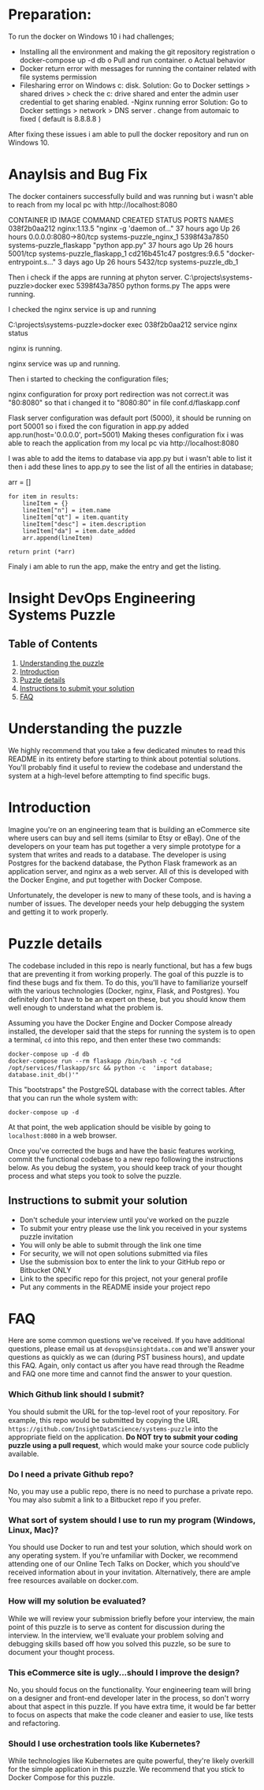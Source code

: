 # Preparation:
To run the docker on Windows 10 i had challenges;
-	Installing all the environment and making the git repository registration
o	docker-compose up -d db
o	Pull and run container.
o	Actual behavior
-	Docker return error with messages for running the container related with file systems permission
- Filesharing error on Windows c: disk. 
Solution: Go to Docker settings > shared drives > check the c: drive shared and enter the admin user credential to get sharing enabled.
-Nginx running error
Solution: Go to Docker settings > network > DNS server . change from automaic to fixed ( default is 8.8.8.8 )

After fixing these issues i am able to pull the docker repository and run on Windows 10.

# Anaylsis and Bug Fix

The docker containers successfully build and was running but i wasn't able to reach from my local pc with http://localhost:8080

CONTAINER ID        IMAGE                     COMMAND                  CREATED             STATUS              PORTS                  NAMES
038f2b0aa212        nginx:1.13.5              "nginx -g 'daemon of…"   37 hours ago        Up 26 hours         0.0.0.0:8080->80/tcp   systems-puzzle_nginx_1
5398f43a7850        systems-puzzle_flaskapp   "python app.py"          37 hours ago        Up 26 hours         5001/tcp               systems-puzzle_flaskapp_1
cd216b451c47        postgres:9.6.5            "docker-entrypoint.s…"   3 days ago          Up 26 hours         5432/tcp               systems-puzzle_db_1


Then i check if the apps are running at phyton server. 
C:\projects\systems-puzzle>docker exec 5398f43a7850 python forms.py
The apps were running.

I checked the nginx service is up and running

C:\projects\systems-puzzle>docker exec 038f2b0aa212 service nginx status

nginx is running.

nginx service was up and running.

Then i started to checking the configuration files;

nginx configuration for proxy port redirection was not correct.it was "80:8080" so that i changed it to "8080:80" in file  conf.d/flaskapp.conf 

Flask server configuration was default port (5000), it should be running on port 50001 so i fixed the con figuration in app.py added 
app.run(host='0.0.0.0', port=5001)
Making theses configuration fix i was able to reach the application from my local pc via http://localhost:8080

I was able to add the items to database via app.py but i wasn't able to list it then i add these lines to app.py to see the list of all the entiries in database;

 arr = []

    for item in results:
        lineItem = {}
        lineItem["n"] = item.name
        lineItem["qt"] = item.quantity
        lineItem["desc"] = item.description
        lineItem["da"] = item.date_added
        arr.append(lineItem)
        				
    return print (*arr)
    
  Finaly i am able to run the app, make the entry and get the listing.
  

# Insight DevOps Engineering Systems Puzzle

## Table of Contents
1. [Understanding the puzzle](README.md#understanding-the-puzzle)
2. [Introduction](README.md#introduction)
3. [Puzzle details](README.md#puzzle-details)
4. [Instructions to submit your solution](README.md#instructions-to-submit-your-solution)
5. [FAQ](README.md#faq)

# Understanding the puzzle

We highly recommend that you take a few dedicated minutes to read this README in its entirety before starting to think about potential solutions. You'll probably find it useful to review the codebase and understand the system at a high-level before attempting to find specific bugs.

# Introduction

Imagine you're on an engineering team that is building an eCommerce site where users can buy and sell items (similar to Etsy or eBay). One of the developers on your team has put together a very simple prototype for a system that writes and reads to a database. The developer is using Postgres for the backend database, the Python Flask framework as an application server, and nginx as a web server. All of this is developed with the Docker Engine, and put together with Docker Compose.

Unfortunately, the developer is new to many of these tools, and is having a number of issues. The developer needs your help debugging the system and getting it to work properly.

# Puzzle details

The codebase included in this repo is nearly functional, but has a few bugs that are preventing it from working properly. The goal of this puzzle is to find these bugs and fix them. To do this, you'll have to familiarize yourself with the various technologies (Docker, nginx, Flask, and Postgres). You definitely don't have to be an expert on these, but you should know them well enough to understand what the problem is.

Assuming you have the Docker Engine and Docker Compose already installed, the developer said that the steps for running the system is to open a terminal, `cd` into this repo, and then enter these two commands:

    docker-compose up -d db
    docker-compose run --rm flaskapp /bin/bash -c "cd /opt/services/flaskapp/src && python -c  'import database; database.init_db()'"

This "bootstraps" the PostgreSQL database with the correct tables. After that you can run the whole system with:

    docker-compose up -d

At that point, the web application should be visible by going to `localhost:8080` in a web browser. 

Once you've corrected the bugs and have the basic features working, commit the functional codebase to a new repo following the instructions below. As you debug the system, you should keep track of your thought process and what steps you took to solve the puzzle.

## Instructions to submit your solution
* Don't schedule your interview until you've worked on the puzzle 
* To submit your entry please use the link you received in your systems puzzle invitation
* You will only be able to submit through the link one time
* For security, we will not open solutions submitted via files
* Use the submission box to enter the link to your GitHub repo or Bitbucket ONLY
* Link to the specific repo for this project, not your general profile
* Put any comments in the README inside your project repo

# FAQ

Here are some common questions we've received. If you have additional questions, please email us at `devops@insightdata.com` and we'll answer your questions as quickly as we can (during PST business hours), and update this FAQ. Again, only contact us after you have read through the Readme and FAQ one more time and cannot find the answer to your question.

### Which Github link should I submit?
You should submit the URL for the top-level root of your repository. For example, this repo would be submitted by copying the URL `https://github.com/InsightDataScience/systems-puzzle` into the appropriate field on the application. **Do NOT try to submit your coding puzzle using a pull request**, which would make your source code publicly available.

### Do I need a private Github repo?
No, you may use a public repo, there is no need to purchase a private repo. You may also submit a link to a Bitbucket repo if you prefer.

### What sort of system should I use to run my program (Windows, Linux, Mac)?
You should use Docker to run and test your solution, which should work on any operating system. If you're unfamiliar with Docker, we recommend attending one of our Online Tech Talks on Docker, which you should've received information about in your invitation. Alternatively, there are ample free resources available on docker.com.

### How will my solution be evaluated?
While we will review your submission briefly before your interview, the main point of this puzzle is to serve as content for discussion during the interview. In the interview, we'll evaluate your problem solving and debugging skills based off how you solved this puzzle, so be sure to document your thought process.

### This eCommerce site is ugly...should I improve the design?  
No, you should focus on the functionality. Your engineering team will bring on a designer and front-end developer later in the process, so don't worry about that aspect in this puzzle. If you have extra time, it would be far better to focus on aspects that make the code cleaner and easier to use, like tests and refactoring.

### Should I use orchestration tools like Kubernetes?
While technologies like Kubernetes are quite powerful, they're likely overkill for the simple application in this puzzle. We recommend that you stick to Docker Compose for this puzzle.

